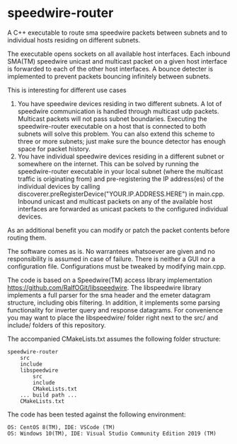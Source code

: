 # speedwire-router
A C++ executable to route sma speedwire packets between subnets and to individual hosts residing on different subnets.

The executable opens sockets on all available host interfaces. Each inbound SMA(TM) speedwire unicast and multicast packet on a given host interface is forwarded to each of the other host interfaces. A bounce detecter is implemented to prevent packets bouncing infinitely between subnets.

This is interesting for different use cases
1. You have speedwire devices residing in two different subnets. A lot of speedwire communication is handled through multicast udp packets. Multicast packets will not pass subnet boundaries. Executing the speedwire-router executable on a host that is connected to both subnets will solve this problem. You can also extend this scheme to three or more subnets; just make sure the bounce detector has enough space for packet history.
2. You have individual speedwire devices residing in a different subnet or somewhere on the internet. This can be solved by running the speedwire-router executable in your local subnet (where the multicast traffic is originating from) and pre-registering the IP address(es) of the individual devices by calling discoverer.preRegisterDevice("YOUR.IP.ADDRESS.HERE") in main.cpp. Inbound unicast and multicast packets on any of the available host interfaces are forwarded as unicast packets to the configured individual devices.

As an additional benefit you can modify or patch the packet contents before routing them. 

The software comes as is. No warrantees whatsoever are given and no responsibility is assumed in case of failure. There is neither a GUI nor a configuration file. Configurations must be tweaked by modifying main.cpp.

The code is based on a Speedwire(TM) access library implementation https://github.com/RalfOGit/libspeedwire. The libspeedwire library implements a full parser for the sma header and the emeter datagram structure, including obis filtering. In addition, it implements some parsing functionality for inverter query and response datagrams. For convenience you may want to place the libspeedwire/ folder right next to the src/ and include/ folders of this repository.

The accompanied CMakeLists.txt assumes the following folder structure:

    speedwire-router
        src
        include
        libspeedwire
            src
            include
            CMakeLists.txt
        ... build path ...
        CMakeLists.txt

The code has been tested against the following environment:

    OS: CentOS 8(TM), IDE: VSCode (TM)
    OS: Windows 10(TM), IDE: Visual Studio Community Edition 2019 (TM)
